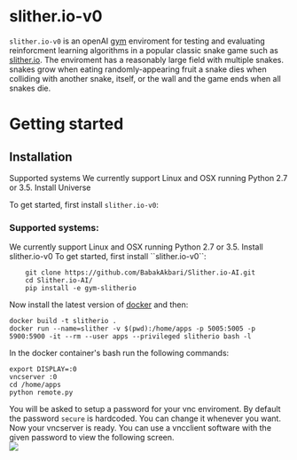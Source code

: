 # slither.io-v0

`slither.io-v0` is an openAI [gym](https://gym.openai.com/) enviroment for testing and evaluating reinforcment learning algorithms in a popular classic snake game such as [slither.io](http://slither.io/). The enviroment has a reasonably large field with multiple snakes. snakes grow when eating randomly-appearing fruit a snake dies when colliding with another snake, itself, or the wall and the game ends when all snakes die.   

Getting started
===============

Installation
------------


Supported systems
We currently support Linux and OSX running Python 2.7 or 3.5.
Install Universe

To get started, first install ``slither.io-v0``:

<h3>Supported systems:</h3>
We currently support Linux and OSX running Python 2.7 or 3.5.
Install slither.io-v0
To get started, first install ``slither.io-v0``:

~~~~~~~~~~~~~~~~~
    git clone https://github.com/BabakAkbari/Slither.io-AI.git
    cd Slither.io-AI/
    pip install -e gym-slitherio				
~~~~~~~~~~~~~~~~~~

Now install the latest version of [docker](https://docs.docker.com/install/) and then:

~~~~~~~~~~~~~~~~~~
docker build -t slitherio .
docker run --name=slither -v $(pwd):/home/apps -p 5005:5005 -p 5900:5900 -it --rm --user apps --privileged slitherio bash -l
~~~~~~~~~~~~~~~~~~

In the docker container's bash run the following commands:

~~~~~~~~~~~~~~~~~~
export DISPLAY=:0
vncserver :0
cd /home/apps
python remote.py
~~~~~~~~~~~~~~~~~~


You will be asked to setup a password for your vnc enviroment. By default the password `secure` is hardcoded. You can change it whenever you want.
Now your vncserver is ready. You can use a vncclient software with the given password to view the following screen.  
<img src="http://s6.picofile.com/file/8389207684/Screenshot_from_2020_02_24_22_33_30.png">
